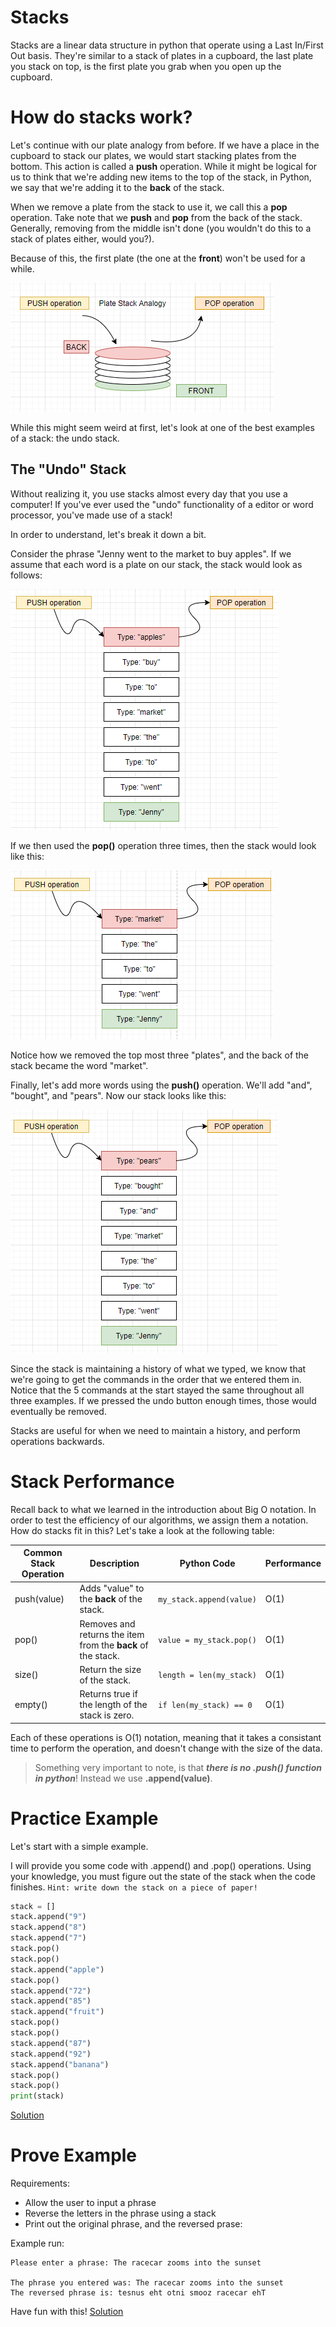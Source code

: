 # Stacks

Stacks are a linear data structure in python that operate using a Last In/First Out basis. They're similar to a stack of plates in a cupboard, the last plate you stack on top, is the first plate you grab when you open up the cupboard.

# How do stacks work?
Let's continue with our plate analogy from before. If we have a place in the cupboard to stack our plates, we would start stacking plates from the bottom. This action is called a **push** operation. While it might be logical for us to think that we're adding new items to the top of the stack, in Python, we say that we're adding it to the **back** of the stack.

When we remove a plate from the stack to use it, we call this a **pop** operation. Take note that we **push** and **pop** from the back of the stack. Generally, removing from the middle isn't done (you wouldn't do this to a stack of plates either, would you?).

Because of this, the first plate (the one at the **front**) won't be used for a while. 

![](platestack.png)

While this might seem weird at first, let's look at one of the best examples of a stack: the undo stack.

## The "Undo" Stack
Without realizing it, you use stacks almost every day that you use a computer! If you've ever used the "undo" functionality of a editor or word processor, you've made use of a stack!

In order to understand, let's break it down a bit.

Consider the phrase "Jenny went to the market to buy apples". If we assume that each word is a plate on our stack, the stack would look as follows:

![](undostack1.png)

If we then used the **pop()** operation three times, then the stack would look like this:

![](undostack2.png)

Notice how we removed the top most three "plates", and the back of the stack became the word "market".

Finally, let's add more words using the **push()** operation. We'll add "and", "bought", and "pears". Now our stack looks like this:

![](undostack3.png)

Since the stack is maintaining a history of what we typed, we know that we're going to get the commands in the order that we entered them in. Notice that the 5 commands at the start stayed the same throughout all three examples. If we pressed the undo button enough times, those would eventually be removed.

Stacks are useful for when we need to maintain a history, and perform operations backwards.

# Stack Performance
Recall back to what we learned in the introduction about Big O notation. In order to test the efficiency of our algorithms, we assign them a notation. How do stacks fit in this? Let's take a look at the following table:


|Common Stack Operation|Description|Python Code|Performance|
|----------------------|-----------|-----------|-----------|
|push(value)|	Adds "value" to the **back** of the stack.|	`my_stack.append(value)`|	O(1) |
|pop()|	Removes and returns the item from the **back** of the stack.|	`value = my_stack.pop()`|	O(1)|
|size()|	Return the size of the stack.|	`length = len(my_stack)`|	O(1)|
|empty()|	Returns true if the length of the stack is zero.|	`if len(my_stack) == 0`|	O(1)|

Each of these operations is O(1) notation, meaning that it takes a consistant time to perform the operation, and doesn't change with the size of the data.
>Something very important to note, is that ***there is no .push() function in python***! Instead we use **.append(value)**.

# Practice Example
Let's start with a simple example. 

I will provide you some code with .append() and .pop() operations. Using your knowledge, you must figure out the state of the stack when the code finishes. 
`Hint: write down the stack on a piece of paper!`


```python
stack = []
stack.append("9")
stack.append("8")
stack.append("7")
stack.pop()
stack.pop()
stack.append("apple")
stack.pop()
stack.append("72")
stack.append("85")
stack.append("fruit")
stack.pop()
stack.pop()
stack.append("87")
stack.append("92")
stack.append("banana")
stack.pop()
stack.pop()
print(stack)
```
[Solution](stackexample.py)

# Prove Example
Requirements:
* Allow the user to input a phrase
* Reverse the letters in the phrase using a stack
* Print out the original phrase, and the reversed prase:

Example run:
```
Please enter a phrase: The racecar zooms into the sunset

The phrase you entered was: The racecar zooms into the sunset
The reversed phrase is: tesnus eht otni smooz racecar ehT
```

Have fun with this!
[Solution](stackprovesolution.py)